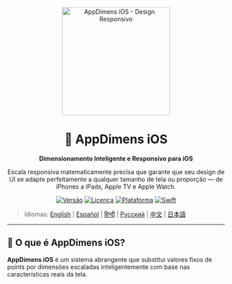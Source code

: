 <div align="center">
    <img src="../../IMAGES/image_sample_devices.png" alt="AppDimens iOS - Design Responsivo" height="250"/>
    <h1>📐 AppDimens iOS</h1>
    <p><strong>Dimensionamento Inteligente e Responsivo para iOS</strong></p>
    <p>Escala responsiva matematicamente precisa que garante que seu design de UI se adapte perfeitamente a qualquer tamanho de tela ou proporção — de iPhones a iPads, Apple TV e Apple Watch.</p>

[![Versão](https://img.shields.io/badge/version-1.0.5-blue.svg)](https://github.com/bodenberg/appdimens/releases)
[![Licença](https://img.shields.io/badge/license-Apache%202.0-green.svg)](../../LICENSE)
[![Plataforma](https://img.shields.io/badge/platform-iOS%2013+-orange.svg)](https://developer.apple.com/ios/)
[![Swift](https://img.shields.io/badge/Swift-5.0+-blue.svg)](https://swift.org/)
</div>

> Idiomas: [English](../../../iOS/README.md) | [Español](../es/iOS/README.md) | [हिन्दी](../hi/iOS/README.md) | [Русский](../ru/iOS/README.md) | [中文](../zh/iOS/README.md) | [日本語](../ja/iOS/README.md)

---

## 🎯 O que é AppDimens iOS?

**AppDimens iOS** é um sistema abrangente que substitui valores fixos de points por dimensões escaladas inteligentemente com base nas características reais da tela.

